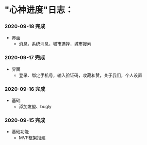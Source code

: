 #  "心神进度"日志：
### 2020-09-18 完成

+ 界面
     - 消息，系统消息，城市选择，城市搜索
### 2020-09-17 完成

+ 界面
     - 登录、绑定手机号，输入验证码，收藏和赞，关于我们，个人设置

### 2020-09-16 完成

+  基础
     - 添加友盟、bugly


### 2020-09-15 完成

+  基础功能
     - MVP框架搭建


